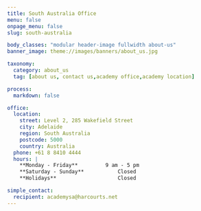 ```yaml
---
title: South Australia Office
menu: false
onpage_menu: false
slug: south-australia

body_classes: "modular header-image fullwidth about-us"
banner_image: theme://images/banners/about_us.jpg

taxonomy:
  category: about_us
  tag: [about us, contact us,academy office,academy location]

process:
  markdown: false

office:
  location:
    street: Level 2, 285 Wakefield Street
    city: Adelaide
    region: South Australia
    postcode: 5000
    country: Australia
  phone: +61 8 8410 4444
  hours: |
    **Monday - Friday**			9 am - 5 pm  
    **Saturday - Sunday**			Closed  
    **Holidays**					Closed

simple_contact:
  recipient: academysa@harcourts.net
---
```

